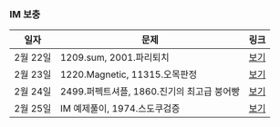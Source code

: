 ### IM 보충

| 일자  | 문제  | 링크  |
|---|---|---|
| 2월 22일  | 1209.sum, 2001.파리퇴치  | [보기](./0222)  |
| 2월 23일  | 1220.Magnetic, 11315.오목판정  | [보기](./0223)  |
| 2월 24일  | 2499.퍼펙트셔플, 1860.진기의 최고급 붕어빵  | [보기](./0224)  |
| 2월 25일  | IM 예제풀이, 1974.스도쿠검증  | [보기](./0225)  |
